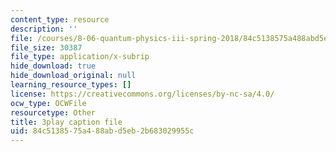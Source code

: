 ```yaml
---
content_type: resource
description: ''
file: /courses/8-06-quantum-physics-iii-spring-2018/84c5138575a488abd5eb2b683029955c_2N0OXAiX-BM.srt
file_size: 30387
file_type: application/x-subrip
hide_download: true
hide_download_original: null
learning_resource_types: []
license: https://creativecommons.org/licenses/by-nc-sa/4.0/
ocw_type: OCWFile
resourcetype: Other
title: 3play caption file
uid: 84c51385-75a4-88ab-d5eb-2b683029955c
---
```


